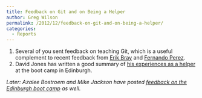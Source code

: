 ```yaml
---
title: Feedback on Git and on Being a Helper
author: Greg Wilson
permalink: /2012/12/feedback-on-git-and-on-being-a-helper/
categories:
  - Reports
---
```

1.  Several of you sent feedback on teaching Git, which is a useful complement to recent feedback from [Erik Bray][1] and [Fernando Perez][2].
2.  David Jones has written a good summary of [his experiences as a helper][3] at the boot camp in Edinburgh.

*Later: Azalee Bostroem and Mike Jackson have posted [feedback on the Edinburgh boot camp][4] as well.*

 [1]: /2012/12/07/university-of-hawaii-recap/
 [2]: /2012/12/10/hawaii-wrap-up-from-fernando-perez/
 [3]: http://climatecode.org/blog/2012/12/software-carpentry-boot-camp-edinburgh/
 [4]: http://software-carpentry.org/2012/12/feedback-from-edinburgh/
